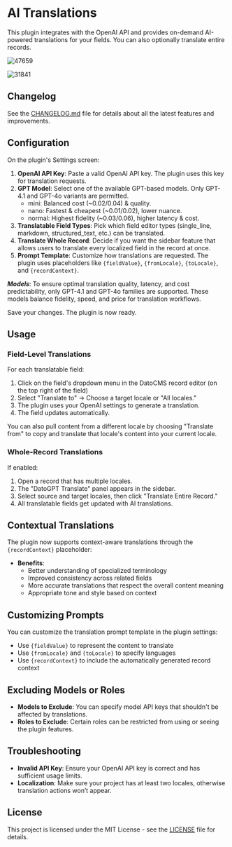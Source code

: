 # AI Translations

This plugin integrates with the OpenAI API and provides on-demand AI-powered translations for your fields. You can also optionally translate entire records.

![47659](https://github.com/user-attachments/assets/2aae06c5-d2fb-404d-ae76-08b5ebd55759)

![31841](https://github.com/user-attachments/assets/a1b4e9aa-d79e-4807-8b90-16b06b65852c)

## Changelog

See the [CHANGELOG.md](./CHANGELOG.md) file for details about all the latest features and improvements.

## Configuration

On the plugin's Settings screen:

1. **OpenAI API Key**: Paste a valid OpenAI API key. The plugin uses this key for translation requests.
2. **GPT Model**: Select one of the available GPT-based models. Only GPT-4.1 and GPT-4o variants are permitted.
    - mini: Balanced cost (~$0.02/$0.04) & quality.
    - nano: Fastest & cheapest (~$0.01/$0.02), lower nuance.
    - normal: Highest fidelity (~$0.03/$0.06), higher latency & cost.
3. **Translatable Field Types**: Pick which field editor types (single_line, markdown, structured_text, etc.) can be translated.
4. **Translate Whole Record**: Decide if you want the sidebar feature that allows users to translate every localized field in the record at once.
5. **Prompt Template**: Customize how translations are requested. The plugin uses placeholders like `{fieldValue}`, `{fromLocale}`, `{toLocale}`, and `{recordContext}`.

_**Models**_: To ensure optimal translation quality, latency, and cost predictability, only GPT-4.1 and GPT-4o families are supported. These models balance fidelity, speed, and price for translation workflows.

Save your changes. The plugin is now ready.

## Usage

### Field-Level Translations

For each translatable field:

1. Click on the field's dropdown menu in the DatoCMS record editor (on the top right of the field)
2. Select "Translate to" -> Choose a target locale or "All locales."
3. The plugin uses your OpenAI settings to generate a translation.
4. The field updates automatically.

You can also pull content from a different locale by choosing "Translate from" to copy and translate that locale's content into your current locale.

### Whole-Record Translations

If enabled:

1. Open a record that has multiple locales.
2. The "DatoGPT Translate" panel appears in the sidebar.
3. Select source and target locales, then click "Translate Entire Record."
4. All translatable fields get updated with AI translations.

## Contextual Translations

The plugin now supports context-aware translations through the `{recordContext}` placeholder:

- **Benefits**:
  - Better understanding of specialized terminology
  - Improved consistency across related fields
  - More accurate translations that respect the overall content meaning
  - Appropriate tone and style based on context

## Customizing Prompts

You can customize the translation prompt template in the plugin settings:

- Use `{fieldValue}` to represent the content to translate
- Use `{fromLocale}` and `{toLocale}` to specify languages
- Use `{recordContext}` to include the automatically generated record context

## Excluding Models or Roles

- **Models to Exclude**: You can specify model API keys that shouldn't be affected by translations.
- **Roles to Exclude**: Certain roles can be restricted from using or seeing the plugin features.

## Troubleshooting

- **Invalid API Key**: Ensure your OpenAI API key is correct and has sufficient usage limits.
- **Localization**: Make sure your project has at least two locales, otherwise translation actions won’t appear.

## License

This project is licensed under the MIT License - see the [LICENSE](LICENSE) file for details.
